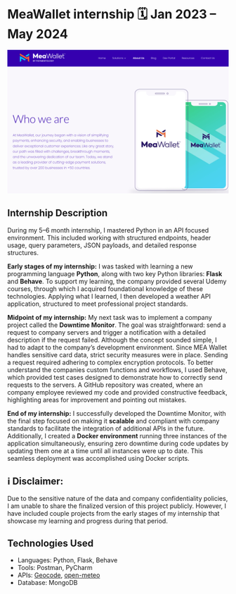 # MeaWallet internship 🗓️ Jan 2023 – May 2024

![Mea_Wallet](Mea_Wallet_homepage/Mea_Wallet_homepage.png)

## Internship Description
During my 5–6 month internship, I mastered Python in an API focused environment. This included working with structured endpoints, header usage, query parameters, JSON payloads, and detailed response structures.

**Early stages of my internship:**
I was tasked with learning a new programming language **Python**, along with two key Python libraries: **Flask** and **Behave**. To support my learning, the company provided several Udemy courses, through which I acquired foundational knowledge of these technologies. Applying what I learned, I then developed a weather API application, structured to meet professional project standards.

**Midpoint of my internship:**
My next task was to implement a company project called the **Downtime Monitor**. The goal was straightforward: send a request to company servers and trigger a notification with a detailed description if the request failed. Although the concept sounded simple, I had to adapt to the company’s development environment. Since MEA Wallet handles sensitive card data, strict security measures were in place. Sending a request required adhering to complex encryption protocols. To better understand the companies custom functions and workflows, I used Behave, which provided test cases designed to demonstrate how to correctly send requests to the servers. A GitHub repository was created, where an company employee reviewed my code and provided constructive feedback, highlighting areas for improvement and pointing out mistakes.

**End of my internship:**
I successfully developed the Downtime Monitor, with the final step focused on making it **scalable** and compliant with company standards to facilitate the integration of additional APIs in the future. Additionally, I created a **Docker environment** running three instances of the application simultaneously, ensuring zero downtime during code updates by updating them one at a time until all instances were up to date. This seamless deployment was accomplished using Docker scripts.

## ℹ️ Disclaimer:
Due to the sensitive nature of the data and company confidentiality policies, I am unable to share the finalized version of this project publicly. However, I have included couple projects from the early stages of my internship that showcase my learning and progress during that period.

## Technologies Used  
- Languages: Python, Flask, Behave
- Tools: Postman, PyCharm
- APIs: [Geocode](https://geocode.xyz/api), [open-meteo](https://open-meteo.com/en/docs)
- Database: MongoDB

